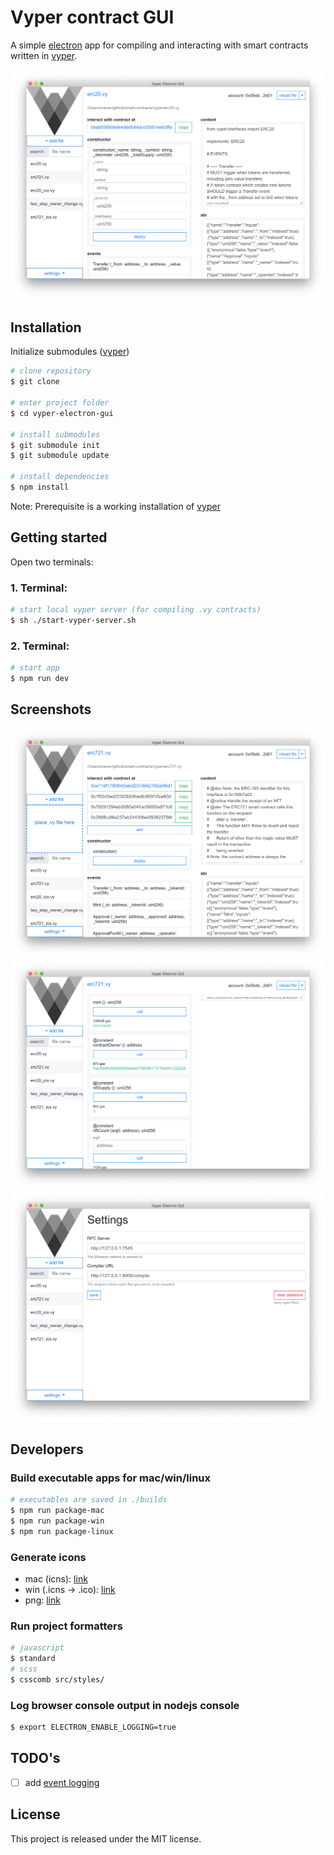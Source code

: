 # Vyper contract GUI

A simple [electron](https://electronjs.org/) app for compiling and interacting with smart contracts written in [vyper](https://github.com/ethereum/vyper).

![Screenshot01](./assets/screenshots/01.png?raw=true "Screenshot01")

## Installation
Initialize submodules ([vyper](https://github.com/ethereum/vyper))
```bash
# clone repository
$ git clone

# enter project folder
$ cd vyper-electron-gui

# install submodules
$ git submodule init
$ git submodule update

# install dependencies
$ npm install
```
Note: Prerequisite is a working installation of [vyper](https://vyper.readthedocs.io/en/latest/installing-vyper.html)

## Getting started
Open two terminals:

### 1. Terminal:
```bash
# start local vyper server (for compiling .vy contracts)
$ sh ./start-vyper-server.sh
```

### 2. Terminal:
```bash
# start app
$ npm run dev
```

## Screenshots
![Screenshot02](./assets/screenshots/02.png?raw=true "Screenshot02")
![Screenshot03](./assets/screenshots/03.png?raw=true "Screenshot03")
![Screenshot04](./assets/screenshots/04.png?raw=true "Screenshot04")

## Developers
### Build executable apps for mac/win/linux
```bash
# executables are saved in ./builds
$ npm run package-mac
$ npm run package-win
$ npm run package-linux
```

### Generate icons
- mac (icns): [link](https://itunes.apple.com/de/app/image2icon-make-your-icons/id992115977?l=en&mt=12)
- win (.icns -> .ico): [link](https://convertico.com/)
- png: [link](https://convertico.com/ico-to-png/)

### Run project formatters
```bash
# javascript
$ standard
# scss
$ csscomb src/styles/
```

### Log browser console output in nodejs console
```bash
$ export ELECTRON_ENABLE_LOGGING=true
```

## TODO's
* [ ] add [event logging](https://github.com/plasma-group/watch-eth)

## License
This project is released under the MIT license.
